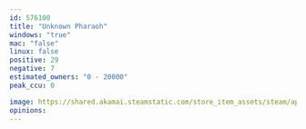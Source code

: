 ```yaml
---
id: 576100
title: "Unknown Pharaoh"
windows: "true"
mac: "false"
linux: false
positive: 29
negative: 7
estimated_owners: "0 - 20000"
peak_ccu: 0

image: https://shared.akamai.steamstatic.com/store_item_assets/steam/apps/576100/header.jpg?t=1525608491
opinions:
---
```

